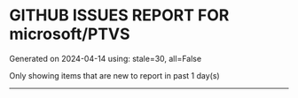 
# GITHUB ISSUES REPORT FOR microsoft/PTVS


Generated on 2024-04-14 using: stale=30, all=False


Only showing items that are new to report in past 1 day(s)


---
